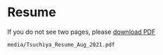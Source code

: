 # Resume

If you do not see two pages, please <a href="/media/Tsuchiya_Resume_Aug_2021.pdf" target="_blank">download PDF</a>
```pdf
media/Tsuchiya_Resume_Aug_2021.pdf
```